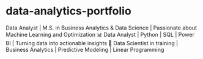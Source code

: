 # data-analytics-portfolio
Data Analyst | M.S. in Business Analytics &amp; Data Science | Passionate about Machine Learning and Optimization  📊 Data Analyst | Python | SQL | Power BI | Turning data into actionable insights  🎯 Data Scientist in training | Business Analytics | Predictive Modeling | Linear Programming
